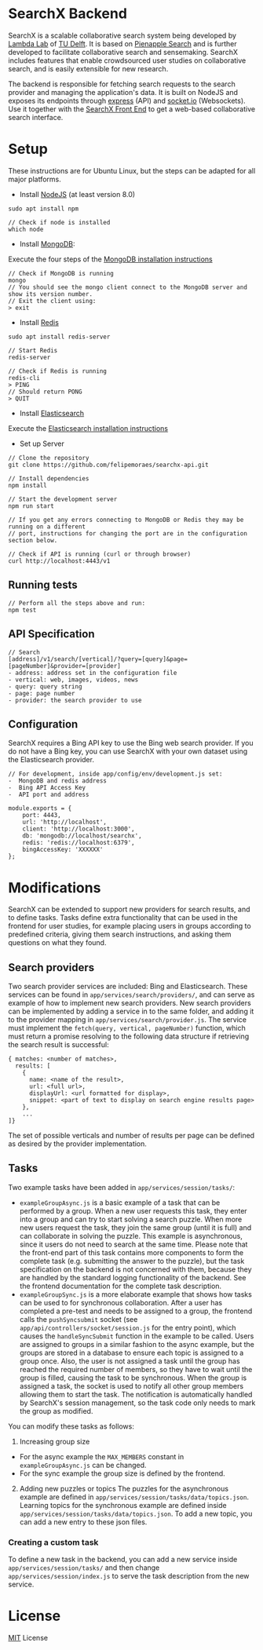 # SearchX Backend

SearchX is a scalable collaborative search system being developed by [Lambda Lab](http://www.wis.ewi.tudelft.nl/projects/learning-analytics/) of [TU Delft](https://www.tudelft.nl/).
It is based on [Pienapple Search](http://onlinelibrary.wiley.com/doi/10.1002/pra2.2016.14505301122/full) and is further developed to facilitate collaborative search and sensemaking. SearchX includes features that enable crowdsourced user studies on collaborative search, and is easily extensible for new research.

The backend is responsible for fetching search requests to the search provider and managing the application's data. 
It is built on NodeJS and exposes its endpoints through [express](https://expressjs.com/) (API) and [socket.io](https://socket.io/) (Websockets). Use it together with the [SearchX Front End](https://github.com/felipemoraes/searchx-frontend) to get a web-based collaborative search interface.

# Setup
These instructions are for Ubuntu Linux, but the steps can be adapted for all major platforms.

- Install [NodeJS](https://nodejs.org/en/) (at least version 8.0)
```
sudo apt install npm

// Check if node is installed
which node
```

- Install [MongoDB](https://www.mongodb.com/):

Execute the four steps of the [MongoDB installation instructions](https://docs.mongodb.com/manual/tutorial/install-mongodb-on-ubuntu/#install-mongodb-community-edition)
```
// Check if MongoDB is running
mongo
// You should see the mongo client connect to the MongoDB server and show its version number.
// Exit the client using:
> exit
```

- Install [Redis](https://redis.io/)
```
sudo apt install redis-server

// Start Redis
redis-server

// Check if Redis is running
redis-cli
> PING
// Should return PONG
> QUIT
```

- Install [Elasticsearch](https://www.elastic.co/products/elasticsearch)

Execute the [Elasticsearch installation instructions](https://www.elastic.co/guide/en/elasticsearch/reference/6.2/deb.html)

- Set up Server
```
// Clone the repository
git clone https://github.com/felipemoraes/searchx-api.git

// Install dependencies
npm install

// Start the development server
npm run start

// If you get any errors connecting to MongoDB or Redis they may be running on a different
// port, instructions for changing the port are in the configuration section below.

// Check if API is running (curl or through browser)
curl http://localhost:4443/v1
```

## Running tests
```
// Perform all the steps above and run:
npm test
```

## API Specification 
```
// Search
[address]/v1/search/[vertical]/?query=[query]&page=[pageNumber]&provider=[provider]
- address: address set in the configuration file
- vertical: web, images, videos, news
- query: query string
- page: page number
- provider: the search provider to use
```

## Configuration
SearchX requires a Bing API key to use the Bing web search provider. If you do not have a Bing key, you can use SearchX with your own dataset using the Elasticsearch provider.

```
// For development, inside app/config/env/development.js set:
-  MongoDB and redis address
-  Bing API Access Key
-  API port and address

module.exports = {
    port: 4443,
    url: 'http://localhost',
    client: 'http://localhost:3000',
    db: 'mongodb://localhost/searchx',
    redis: 'redis://localhost:6379',
    bingAccessKey: 'XXXXXX'
};
```

# Modifications
SearchX can be extended to support new providers for search results, and to define tasks. Tasks define extra functionality that can be used in the frontend for user studies, for example placing users in groups according to predefined criteria, giving them search instructions, and asking them questions on what they found.

## Search providers
Two search provider services are included: Bing and Elasticsearch. These services can be found in `app/services/search/providers/`, and can serve as example of how to implement new search providers. New search providers can be implemented by adding a service in to the same folder, and adding it to the provider mapping in `app/services/search/provider.js`. The service must implement the `fetch(query, vertical, pageNumber)` function, which must return a promise resolving to the following data structure if retrieving the search result is successful:

```
{ matches: <number of matches>,
  results: [
    {
      name: <name of the result>,
      url: <full url>,
      displayUrl: <url formatted for display>,
      snippet: <part of text to display on search engine results page>
    },
    ...
]}
```

The set of possible verticals and number of results per page can be defined as desired by the provider implementation.

## Tasks
Two example tasks have been added in `app/services/session/tasks/`:
- `exampleGroupAsync.js` is a basic example of a task that can be performed by a group. When a new user requests this task, they enter into a group and can try to start solving a search puzzle. When more new users request the task, they join the same group (until it is full) and can collaborate in solving the puzzle. This example is asynchronous, since it users do not need to search at the same time. Please note that the front-end part of this task contains more components to form the complete task (e.g. submitting the answer to the puzzle), but the task specification on the backend is not concerned with them, because they are handled by the standard logging functionality of the backend. See the frontend documentation for the complete task description.
- `exampleGroupSync.js` is a more elaborate example that shows how tasks can be used to for synchronous collaboration. After a user has completed a pre-test and needs to be assigned to a group, the frontend calls the `pushSyncsubmit` socket (see `app/api/controllers/socket/session.js` for the entry point), which causes the `handleSyncSubmit` function in the example to be called. Users are assigned to groups in a similar fashion to the async example, but the groups are stored in a database to ensure each topic is assigned to a group once. Also, the user is not assigned a task until the group has reached the required number of members, so they have to wait until the group is filled, causing the task to be synchronous. When the group is assigned a task, the socket is used to notify all other group members allowing them to start the task. The notification is automatically handled by SearchX's session management, so the task code only needs to mark the group as modified.

You can modify these tasks as follows:

1. Increasing group size 
- For the async example the `MAX_MEMBERS` constant in `exampleGroupAsync.js` can be changed.
- For the sync example the group size is defined by the frontend.

2. Adding new puzzles or topics
The puzzles for the asynchronous example are defined in `app/services/session/tasks/data/topics.json`. Learning topics for the synchronous example are defined inside `app/services/session/tasks/data/topics.json`. To add a new topic, you can add a new entry to these json files.

### Creating a custom task
To define a new task in the backend, you can add a new service inside `app/services/session/tasks/`  and then change `app/services/session/index.js` to serve the task description from the new service.

# License

[MIT](https://opensource.org/licenses/MIT) License